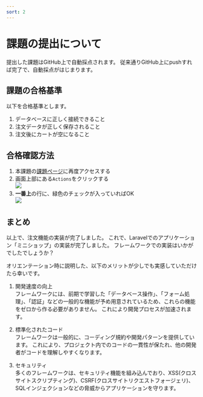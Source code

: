 ```yaml
---
sort: 2
---
```

# 課題の提出について

提出した課題はGitHub上で自動採点されます。
従来通りGitHub上にpushすれば完了で、自動採点がはじまります。

## 課題の合格基準

以下を合格基準とします。

1. データベースに正しく接続できること
2. 注文データが正しく保存されること
3. 注文後にカートが空になること

## 合格確認方法

1. 本課題の[課題ページ](https://classroom.github.com/a/_qqYa4LU)に再度アクセスする
2. 画面上部にある`Actions`をクリックする<br>
![](./images/acions.png)
1. **一番上**の行に、緑色のチェックが入っていればOK<br>
![](./images/pass.png)

## まとめ

以上で、注文機能の実装が完了しました。
これで、Laravelでのアプリケーション「ミニショップ」の実装が完了しました。
フレームワークでの実装はいかがでしたでしょうか？

オリエンテーション時に説明した、以下のメリットが少しでも実感していただけたら幸いです。

1. 開発速度の向上<br>
フレームワークには、前期で学習した「データベース操作」、「フォーム処理」、「認証」などの一般的な機能が予め用意されているため、これらの機能をゼロから作る必要がありません。
これにより開発プロセスが加速されます。

1. 標準化されたコード<br>
フレームワークは一般的に、コーディング規約や開発パターンを提供しています。
これにより、プロジェクト内でのコードの一貫性が保たれ、他の開発者がコードを理解しやすくなります。

1. セキュリティ<br>
多くのフレームワークは、セキュリティ機能を組み込んでおり、XSS(クロスサイトスクリプティング)、CSRF(クロスサイトリクエストフォージェリ)、SQLインジェクションなどの脅威からアプリケーションを守ります。
